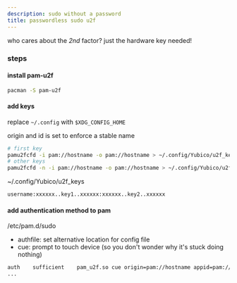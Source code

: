 ```yaml
---
description: sudo without a password
title: passwordless sudo u2f
---
```


who cares about the _2nd_ factor?
just the hardware key needed!

### steps

#### install pam-u2f

```sh
pacman -S pam-u2f
```

#### add keys

replace `~/.config` with `$XDG_CONFIG_HOME`

origin and id is set to enforce a stable name

```sh
# first key
pamu2fcfd -i pam://hostname -o pam://hostname > ~/.config/Yubico/u2f_keys
# other keys
pamu2fcfd -n -i pam://hostname -o pam://hostname > ~/.config/Yubico/u2f_keys
```

~/.config/Yubico/u2f_keys

```txt
username:xxxxxx..key1..xxxxxx:xxxxxx..key2..xxxxxx
```

#### add authentication method to pam

/etc/pam.d/sudo

- authfile: set alternative location for config file
- cue: prompt to touch device (so you don't wonder why it's stuck doing nothing)

```txt
auth    sufficient    pam_u2f.so cue origin=pam://hostname appid=pam://hostname
...
```
